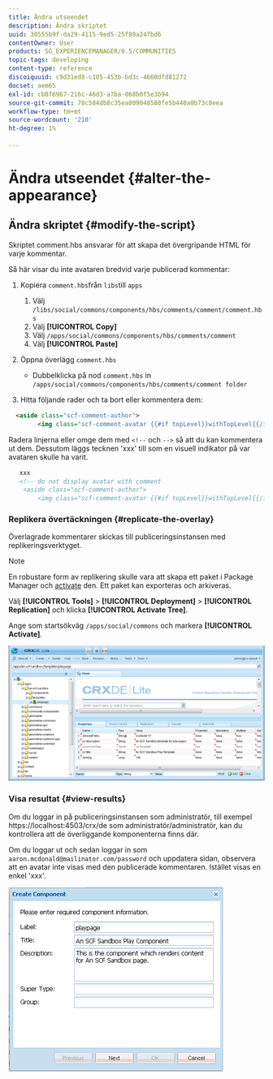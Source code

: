 ```yaml
---
title: Ändra utseendet
description: Ändra skriptet
uuid: 30555b9f-da29-4115-9ed5-25f80a247bd6
contentOwner: User
products: SG_EXPERIENCEMANAGER/6.5/COMMUNITIES
topic-tags: developing
content-type: reference
discoiquuid: c9d31ed8-c105-453b-bd3c-4660dfd81272
docset: aem65
exl-id: cb8f6967-216c-46d3-a7ba-068b0f5e3b94
source-git-commit: 78c584db8c35ea809048580fe5b440a0b73c8eea
workflow-type: tm+mt
source-wordcount: '210'
ht-degree: 1%

---
```


# Ändra utseendet {#alter-the-appearance}

## Ändra skriptet {#modify-the-script}

Skriptet comment.hbs ansvarar för att skapa det övergripande HTML för varje kommentar.

Så här visar du inte avataren bredvid varje publicerad kommentar:

1. Kopiera `comment.hbs`från `libs`till `apps`

   1. Välj `/libs/social/commons/components/hbs/comments/comment/comment.hbs`
   1. Välj **[!UICONTROL Copy]**
   1. Välj `/apps/social/commons/components/hbs/comments/comment`
   1. Välj **[!UICONTROL Paste]**

1. Öppna överlägg `comment.hbs`

   * Dubbelklicka på nod `comment.hbs` in `/apps/social/commons/components/hbs/comments/comment folder`

1. Hitta följande rader och ta bort eller kommentera dem:

```xml
  <aside class="scf-comment-author">
        <img class="scf-comment-avatar {{#if topLevel}}withTopLevel{{/if}}" src="{{author.avatarUrl}}"></img>
```

Radera linjerna eller omge dem med `<!--` och `-->` så att du kan kommentera ut dem. Dessutom läggs tecknen &#39;xxx&#39; till som en visuell indikator på var avataren skulle ha varit.

```xml
   xxx
   <!-- do not display avatar with comment
    <aside class="scf-comment-author">
        <img class="scf-comment-avatar {{#if topLevel}}withTopLevel{{/if}}" src="{{author.avatarUrl}}"></img>
```

### Replikera övertäckningen {#replicate-the-overlay}

Överlagrade kommentarer skickas till publiceringsinstansen med replikeringsverktyget.

>[!NOTE]
>
>En robustare form av replikering skulle vara att skapa ett paket i Package Manager och [activate](/help/sites-administering/package-manager.md#replicating-packages) den. Ett paket kan exporteras och arkiveras.

Välj **[!UICONTROL Tools]** > **[!UICONTROL Deployment]** > **[!UICONTROL Replication]** och klicka **[!UICONTROL Activate Tree]**.

Ange som startsökväg `/apps/social/commons` och markera **[!UICONTROL Activate]**.

![verify-content-template](assets/verify-content-template.png)

### Visa resultat {#view-results}

Om du loggar in på publiceringsinstansen som administratör, till exempel https://localhost:4503/crx/de som administratör/administratör, kan du kontrollera att de överliggande komponenterna finns där.

Om du loggar ut och sedan loggar in som `aaron.mcdonald@mailinator.com/password` och uppdatera sidan, observera att en avatar inte visas med den publicerade kommentaren. Istället visas en enkel &#39;xxx&#39;.

![create-template-component](assets/create-template-component.png)
